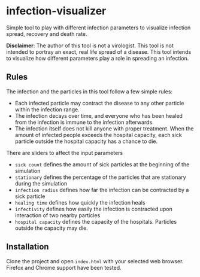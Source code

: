 # infection-visualizer
Simple tool to play with different infection parameters to visualize infection spread, recovery and death rate.

**Disclaimer**: The author of this tool is not a virologist. This tool is not intended to portray an exact, real life spread of a disease. This tool intends to visualize how different parameters play a role in spreading an infection.

## Rules
The infection and the particles in this tool follow a few simple rules:
* Each infected particle may contract the disease to any other particle within the infection range.
* The infection decays over time, and everyone who has been healed from the infection is immune to the infection afterwards.
* The infection itself does not kill anyone with proper treatment. When the amount of infected people exceeds the hospital capacity, each sick particle outside the hospital capacity has a chance to die.

There are sliders to affect the input parameters
* `sick count` defines the amount of sick particles at the beginning of the simulation
* `stationary` defines the percentage of the particles that are stationary during the simulation
* `infection radius` defines how far the infection can be contracted by a sick particle
* `healing time` defines how quickly the infection heals
* `infectivity` defines how easily the infection is contracted upon interaction of two nearby particles
* `hospital capacity` defines the capacity of the hospitals. Particles outside the capacity may die.

## Installation
Clone the project and open `index.html` with your selected web browser. Firefox and Chrome support have been tested.
